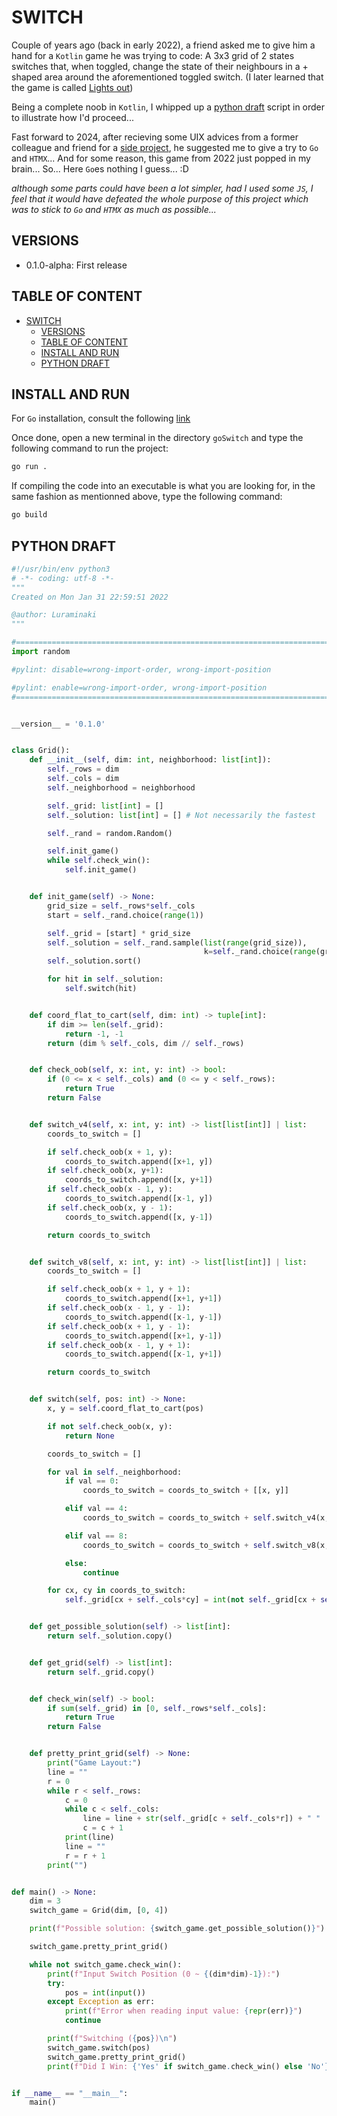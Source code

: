 # SWITCH

Couple of years ago (back in early 2022), a friend asked me to give him a hand for a `Kotlin` game he was trying to code: A 3x3 grid of 2 states switches that, when toggled, change the state of their neighbours in a + shaped area around the aforementioned toggled switch. (I later learned that the game is called [Lights out](https://en.wikipedia.org/wiki/Lights_Out_(game)))

Being a complete noob in `Kotlin`, I whipped up a [python draft](#python-draft) script in order to illustrate how I'd proceed...

Fast forward to 2024, after recieving some UIX advices from a former colleague and friend for a [side project](https://github.com/Luraminaki/pySET), he suggested me to give a try to `Go` and `HTMX`... And for some reason, this game from 2022 just popped in my brain... So... Here `Go`es nothing I guess... :D

_although some parts could have been a lot simpler, had I used some `JS`, I feel that it would have defeated the whole purpose of this project which was to stick to `Go` and `HTMX` as much as possible..._

## VERSIONS

- 0.1.0-alpha: First release

## TABLE OF CONTENT

<!-- TOC -->

- [SWITCH](#switch)
  - [VERSIONS](#versions)
  - [TABLE OF CONTENT](#table-of-content)
  - [INSTALL AND RUN](#install-and-run)
  - [PYTHON DRAFT](#python-draft)

<!-- /TOC -->

## INSTALL AND RUN

For `Go` installation, consult the following [link](https://go.dev/)

Once done, open a new terminal in the directory `goSwitch` and type the following command to run the project:

```sh
go run .
```

If compiling the code into an executable is what you are looking for, in the same fashion as mentionned above, type the following command:

```sh
go build
```

## PYTHON DRAFT

```py
#!/usr/bin/env python3
# -*- coding: utf-8 -*-
"""
Created on Mon Jan 31 22:59:51 2022

@author: Luraminaki
"""

#===================================================================================================
import random

#pylint: disable=wrong-import-order, wrong-import-position

#pylint: enable=wrong-import-order, wrong-import-position
#===================================================================================================


__version__ = '0.1.0'


class Grid():
    def __init__(self, dim: int, neighborhood: list[int]):
        self._rows = dim
        self._cols = dim
        self._neighborhood = neighborhood

        self._grid: list[int] = []
        self._solution: list[int] = [] # Not necessarily the fastest

        self._rand = random.Random()

        self.init_game()
        while self.check_win():
            self.init_game()


    def init_game(self) -> None:
        grid_size = self._rows*self._cols
        start = self._rand.choice(range(1))

        self._grid = [start] * grid_size
        self._solution = self._rand.sample(list(range(grid_size)),
                                           k=self._rand.choice(range(grid_size)) + 1)
        self._solution.sort()

        for hit in self._solution:
            self.switch(hit)


    def coord_flat_to_cart(self, dim: int) -> tuple[int]:
        if dim >= len(self._grid):
            return -1, -1
        return (dim % self._cols, dim // self._rows)


    def check_oob(self, x: int, y: int) -> bool:
        if (0 <= x < self._cols) and (0 <= y < self._rows):
            return True
        return False


    def switch_v4(self, x: int, y: int) -> list[list[int]] | list:
        coords_to_switch = []

        if self.check_oob(x + 1, y):
            coords_to_switch.append([x+1, y])
        if self.check_oob(x, y+1):
            coords_to_switch.append([x, y+1])
        if self.check_oob(x - 1, y):
            coords_to_switch.append([x-1, y])
        if self.check_oob(x, y - 1):
            coords_to_switch.append([x, y-1])

        return coords_to_switch


    def switch_v8(self, x: int, y: int) -> list[list[int]] | list:
        coords_to_switch = []

        if self.check_oob(x + 1, y + 1):
            coords_to_switch.append([x+1, y+1])
        if self.check_oob(x - 1, y - 1):
            coords_to_switch.append([x-1, y-1])
        if self.check_oob(x + 1, y - 1):
            coords_to_switch.append([x+1, y-1])
        if self.check_oob(x - 1, y + 1):
            coords_to_switch.append([x-1, y+1])

        return coords_to_switch


    def switch(self, pos: int) -> None:
        x, y = self.coord_flat_to_cart(pos)

        if not self.check_oob(x, y):
            return None

        coords_to_switch = []

        for val in self._neighborhood:
            if val == 0:
                coords_to_switch = coords_to_switch + [[x, y]]

            elif val == 4:
                coords_to_switch = coords_to_switch + self.switch_v4(x, y)

            elif val == 8:
                coords_to_switch = coords_to_switch + self.switch_v8(x, y)

            else:
                continue

        for cx, cy in coords_to_switch:
            self._grid[cx + self._cols*cy] = int(not self._grid[cx + self._cols*cy])


    def get_possible_solution(self) -> list[int]:
        return self._solution.copy()


    def get_grid(self) -> list[int]:
        return self._grid.copy()


    def check_win(self) -> bool:
        if sum(self._grid) in [0, self._rows*self._cols]:
            return True
        return False


    def pretty_print_grid(self) -> None:
        print("Game Layout:")
        line = ""
        r = 0
        while r < self._rows:
            c = 0
            while c < self._cols:
                line = line + str(self._grid[c + self._cols*r]) + " "
                c = c + 1
            print(line)
            line = ""
            r = r + 1
        print("")


def main() -> None:
    dim = 3
    switch_game = Grid(dim, [0, 4])

    print(f"Possible solution: {switch_game.get_possible_solution()}")

    switch_game.pretty_print_grid()

    while not switch_game.check_win():
        print(f"Input Switch Position (0 ~ {(dim*dim)-1}):")
        try:
            pos = int(input())
        except Exception as err:
            print(f"Error when reading input value: {repr(err)}")
            continue

        print(f"Switching ({pos})\n")
        switch_game.switch(pos)
        switch_game.pretty_print_grid()
        print(f"Did I Win: {'Yes' if switch_game.check_win() else 'No'}")


if __name__ == "__main__":
    main()
```